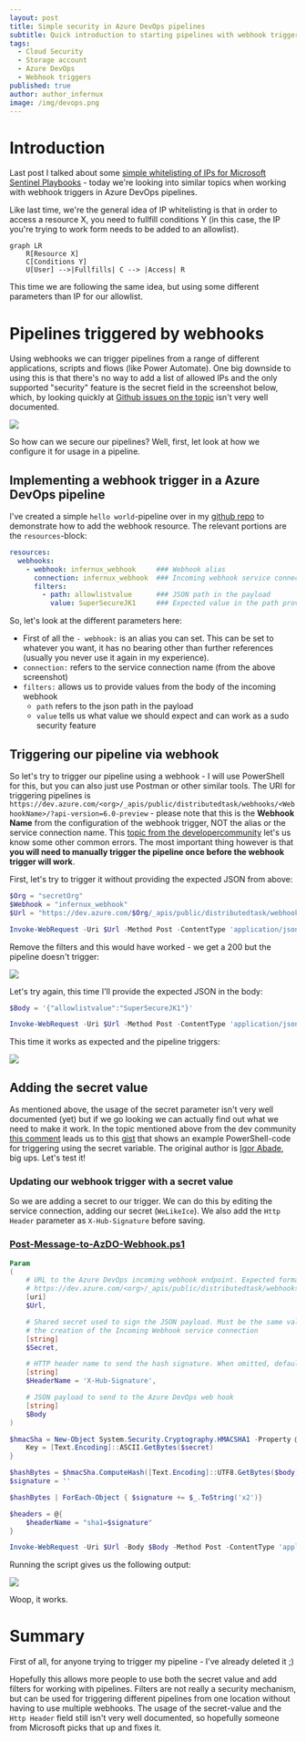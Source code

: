```yaml
---
layout: post
title: Simple security in Azure DevOps pipelines
subtitle: Quick introduction to starting pipelines with webhook triggers and (hopefully) making them secure-ish
tags:
  - Cloud Security
  - Storage account
  - Azure DevOps
  - Webhook triggers
published: true
author: author_infernux
image: /img/devops.png
---
```


# Introduction

Last post I talked about some [simple whitelisting of IPs for Microsoft Sentinel Playbooks](https://www.infernux.no/MicrosoftSentinel-IPWhitelisting/) - today we're looking into similar topics when working with webhook triggers in Azure DevOps pipelines.

Like last time, we're the general idea of IP whitelisting is that in order to access a resource X, you need to fullfill conditions Y (in this case, the IP you're trying to work form needs to be added to an allowlist).

```mermaid
graph LR
    R[Resource X]
    C[Conditions Y]
    U[User] -->|Fullfills| C --> |Access| R
```

This time we are following the same idea, but using some different parameters than IP for our allowlist.

# Pipelines triggered by webhooks

Using webhooks we can trigger pipelines from a range of different applications, scripts and flows (like Power Automate). 
One big downside to using this is that there's no way to add a list of allowed IPs and the only supported "security" feature is the secret field in the screenshot below, which, by looking quickly at [Github issues on the topic](https://github.com/MicrosoftDocs/azure-devops-docs/issues/8913) isn't very well documented.

![](/img/IPWhitelisting/webhookTrigger.PNG)

So how can we secure our pipelines? Well, first, let look at how we configure it for usage in a pipeline.

## Implementing a webhook trigger in a Azure DevOps pipeline

I've created a simple `hello world`-pipeline over in my [github repo](https://github.com/infernuxmonster/MicrosoftSentinel-Templates/blob/main/webhook_trigger.yml) to demonstrate how to add the webhook resource. The relevant portions are the `resources`-block:

```yaml
resources:
  webhooks:
    - webhook: infernux_webhook     ### Webhook alias
      connection: infernux_webhook  ### Incoming webhook service connection
      filters:
        - path: allowlistvalue      ### JSON path in the payload
          value: SuperSecureJK1     ### Expected value in the path provided
```

So, let's look at the different parameters here:
* First of all the `- webhook:` is an alias you can set. This can be set to whatever you want, it has no bearing other than further references (usually you never use it again in my experience).
* `connection:` refers to the service connection name (from the above screenshot)
* `filters:` allows us to provide values from the body of the incoming webhook
    * `path` refers to the json path in the payload 
    * `value` tells us what value we should expect and can work as a sudo security feature

## Triggering our pipeline via webhook

So let's try to trigger our pipeline using a webhook - I will use PowerShell for this, but you can also just use Postman or other similar tools.
The URI for triggering pipelines is `https://dev.azure.com/<org>/_apis/public/distributedtask/webhooks/<WebhookName>/?api-version=6.0-preview` - please note that this is the **Webhook Name** from the configuration of the webhook trigger, NOT the alias or the service connection name. This [topic from the developercommunity](https://developercommunity.visualstudio.com/t/cannot-use-generic-webhook-based-triggers-for-yaml/1135943#T-N1203277) let's us know some other common errors.
The most important thing however is that **you will need to manually trigger the pipeline once before the webhook trigger will work**. 

First, let's try to trigger it without providing the expected JSON from above:

```powershell
$Org = "secretOrg"
$Webhook = "infernux_webhook"
$Url = "https://dev.azure.com/$Org/_apis/public/distributedtask/webhooks/$Webhook/?api-version=6.0-preview"

Invoke-WebRequest -Uri $Url -Method Post -ContentType 'application/json' 
```
Remove the filters and this would have worked - we get a 200 but the pipeline doesn't trigger:

![](/img/IPWhitelisting/resultWithoutFilter.PNG)

Let's try again, this time I'll provide the expected JSON in the body:

```powershell
$Body = '{"allowlistvalue":"SuperSecureJK1"}'

Invoke-WebRequest -Uri $Url -Method Post -ContentType 'application/json' 
```

This time it works as expected and the pipeline triggers:

![](/img/IPWhitelisting/resultWithFilter.PNG)

## Adding the secret value

As mentioned above, the usage of the secret parameter isn't very well documented (yet) but if we go looking we can actually find out what we need to make it work.
In the topic mentioned above from the dev community [this comment](https://developercommunity.visualstudio.com/t/cannot-use-generic-webhook-based-triggers-for-yaml/1135943#T-N1182958-N1567727) leads us to this [gist](https://gist.github.com/igoravl/41f75084ab0207c56b522b0a6cdf253c) that shows an example PowerShell-code for triggering using the secret variable. The original author is [Igor Abade](https://gist.github.com/igoravl), big ups. Let's test it!

### Updating our webhook trigger with a secret value

So we are adding a secret to our trigger. We can do this by editing the service connection, adding our secret (`WeLikeIce`). We also add the `Http Header` parameter as `X-Hub-Signature` before saving.

### [Post-Message-to-AzDO-Webhook.ps1](https://github.com/infernuxmonster/MicrosoftSentinel-Scripts/blob/main/Post-Message-to-AzDO-Webhook.ps1)

```powershell
Param
(
    # URL to the Azure DevOps incoming webhook endpoint. Expected format is 
    # https://dev.azure.com/<org>/_apis/public/distributedtask/webhooks/<svc-trig>/?api-version=6.0-preview. 
    [uri]
    $Url,

    # Shared secret used to sign the JSON payload. Must be the same value supplied during 
    # the creation of the Incoming Webhook service connection
    [string]
    $Secret,

    # HTTP header name to send the hash signature. When omitted, defaults to "X-Hub-Signature"
    [string]
    $HeaderName = 'X-Hub-Signature',

    # JSON payload to send to the Azure DevOps web hook
    [string]
    $Body 
)

$hmacSha = New-Object System.Security.Cryptography.HMACSHA1 -Property @{
    Key = [Text.Encoding]::ASCII.GetBytes($secret)
}

$hashBytes = $hmacSha.ComputeHash([Text.Encoding]::UTF8.GetBytes($body))
$signature = ''

$hashBytes | ForEach-Object { $signature += $_.ToString('x2')}

$headers = @{
    $headerName = "sha1=$signature"
}

Invoke-WebRequest -Uri $Url -Body $Body -Method Post -ContentType 'application/json' -Headers $headers
```

Running the script gives us the following output:

![](/img/IPWhitelisting/scriptwithSecret.PNG)

Woop, it works.

# Summary

First of all, for anyone trying to trigger my pipeline - I've already deleted it ;) 

Hopefully this allows more people to use both the secret value and add filters for working with pipelines. 
Filters are not really a security mechanism, but can be used for triggering different pipelines from one location without having to use multiple webhooks.
The usage of the secret-value and the `Http Header` field still isn't very well documented, so hopefully someone from Microsoft picks that up and fixes it.
